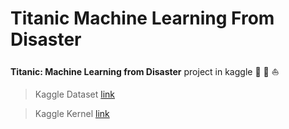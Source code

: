 # Titanic Machine Learning From Disaster

**Titanic: Machine Learning from Disaster** project in kaggle :ship: :speedboat: :boat:

> Kaggle Dataset [link](https://www.kaggle.com/c/titanic/data)

> Kaggle Kernel [link](https://www.kaggle.com/nasirislamsujan/my-journey-in-kaggle-with-titanic-project)

